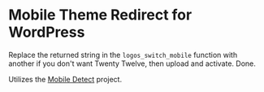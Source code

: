 Mobile Theme Redirect for WordPress
========================

Replace the returned string in the `logos_switch_mobile` function with another if you don't want Twenty Twelve, then upload and activate. Done.

Utilizes the <a href="https://github.com/serbanghita/Mobile-Detect">Mobile Detect</a> project.